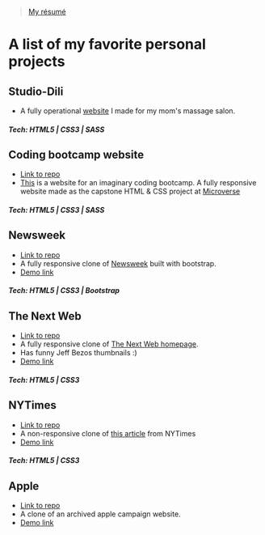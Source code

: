 > [My résumé](https://docs.google.com/document/d/14THVufu_nc1EfBgCkGXKpnd1sd2GJh3EQYTZZ4-2SDE/edit?usp=sharing)

# A list of my favorite personal projects


## Studio-Dili
- A fully operational [website](https://studio-dili.com) I made for my mom's massage salon.
##### Tech: HTML5 | CSS3 | SASS



## Coding bootcamp website
- [Link to repo](https://github.com/dili021/Web-Dev-School)
- [This](https://gifted-morse-5d1101.netlify.app/index.html) is a website for an imaginary coding bootcamp. A fully responsive website made as the capstone HTML & CSS project at [Microverse](https://microverse.org)
##### Tech: HTML5 | CSS3 | SASS



## Newsweek
- [Link to repo](https://github.com/dili021/Bootstrap)
- A fully responsive clone of [Newsweek](https://www.newsweek.com/) built with bootstrap.
- [Demo link](https://nostalgic-galileo-51ff53.netlify.app/)
##### Tech: HTML5 | CSS3 | Bootstrap



## The Next Web 
- [Link to repo](https://github.com/dili021/responsive-design)
- A fully responsive clone of [The Next Web homepage](https://thenextweb.com/).
- Has funny Jeff Bezos thumbnails :)
- [Demo link](https://boring-euclid-37ebf1.netlify.app/)
##### Tech: HTML5 | CSS3



## NYTimes 
- [Link to repo](https://github.com/dili021/NYC-Times-Article)
- A non-responsive clone of [this article](https://www.nytimes.com/2014/03/18/science/space/detection-of-waves-in-space-buttresses-landmark-theory-of-big-bang.html?_r=0) from NYTimes
- [Demo link](https://rawcdn.githack.com/dili021/NYC-Times-Article/12516d56368d62703137f8de7e841b8559f0320b/index.html)
##### Tech: HTML5 | CSS3



## Apple
- [Link to repo](https://github.com/dili021/Apple-clone)
- A clone of an archived apple campaign website.
- [Demo link](https://rawcdn.githack.com/dili021/Apple-clone/0547ad5f2d6ab3495494b2d9c694c80a7d477fee/index.html#)



